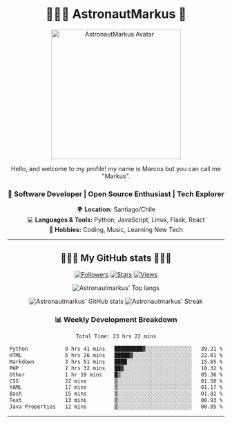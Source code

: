 <div align="center">

# 👨🏻‍🚀 AstronautMarkus 🚀

<img src="https://avatars.githubusercontent.com/u/107640696?v=4" alt="AstronautMarkus Avatar" width="300">

Hello, and welcome to my profile! my name is Marcos but you can call me "Markus".

### 🚀 Software Developer | Open Source Enthusiast | Tech Explorer

🌍 **Location:** Santiago/Chile  
💻 **Languages & Tools:** Python, JavaScript, Linux, Flask, React  
🌟 **Hobbies:** Coding, Music, Learning New Tech  

---
## 🌟🌟🌟 My GitHub stats 🌟🌟🌟



[![Followers](https://img.shields.io/github/followers/AstronautMarkus?label=Followers&style=for-the-badge&color=red)](https://github.com/AstronautMarkus?tab=followers)
[![Stars](https://img.shields.io/github/stars/AstronautMarkus?label=Stars&style=for-the-badge&color=green)](https://github.com/AstronautMarkus?tab=repositories)
[![Views](http://estruyf-github.azurewebsites.net/api/VisitorHit?user=astronautmarkus&countColorcountColor&countColor=lightblue)](https://github.com/AstronautMarkus?tab=repositories)



![Astronautmarkus' Top langs](https://github-readme-stats.vercel.app/api/top-langs/?username=astronautmarkus&hide_progress=false)

![Astronautmarkus' GitHub stats](https://github-readme-stats.vercel.app/api?username=astronautmarkus&show_icons=true)
![Astronautmarkus' Streak](https://github-readme-streak-stats.herokuapp.com/?user=astronautmarkus&theme=default&hide_border=true)


### 📊 Weekly Development Breakdown
<!--START_SECTION:waka-->

```txt
Total Time: 23 hrs 22 mins

Python            9 hrs 41 mins   █████████▓░░░░░░░░░░░░░░░   39.21 %
HTML              5 hrs 26 mins   █████▓░░░░░░░░░░░░░░░░░░░   22.01 %
Markdown          3 hrs 51 mins   ████░░░░░░░░░░░░░░░░░░░░░   15.65 %
PHP               2 hrs 32 mins   ██▓░░░░░░░░░░░░░░░░░░░░░░   10.32 %
Other             1 hr 19 mins    █▒░░░░░░░░░░░░░░░░░░░░░░░   05.36 %
CSS               22 mins         ▒░░░░░░░░░░░░░░░░░░░░░░░░   01.50 %
YAML              17 mins         ▒░░░░░░░░░░░░░░░░░░░░░░░░   01.17 %
Bash              15 mins         ▒░░░░░░░░░░░░░░░░░░░░░░░░   01.02 %
Text              13 mins         ▒░░░░░░░░░░░░░░░░░░░░░░░░   00.93 %
Java Properties   12 mins         ▒░░░░░░░░░░░░░░░░░░░░░░░░   00.85 %
```

<!--END_SECTION:waka-->


---

</div>
